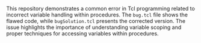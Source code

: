 This repository demonstrates a common error in Tcl programming related to incorrect variable handling within procedures. The `bug.tcl` file shows the flawed code, while `bugSolution.tcl` presents the corrected version.  The issue highlights the importance of understanding variable scoping and proper techniques for accessing variables within procedures.